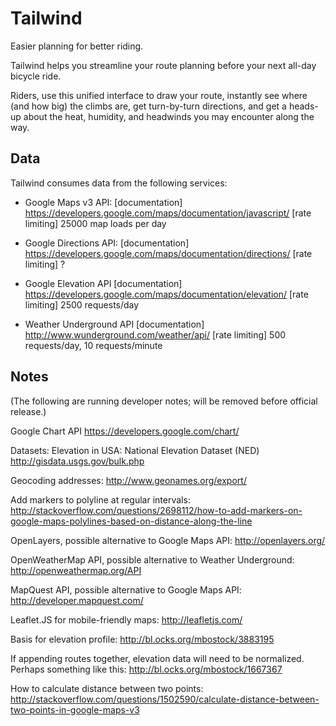 Tailwind
=======

Easier planning for better riding.

Tailwind helps you streamline your route planning before your next all-day bicycle ride.

Riders, use this unified interface to draw your route, instantly see where (and how big) the climbs are, get turn-by-turn directions, and get a heads-up about the heat, humidity, and headwinds you may encounter along the way.


Data
----

Tailwind consumes data from the following services:

* Google Maps v3 API:
  [documentation] https://developers.google.com/maps/documentation/javascript/
  [rate limiting] 25000 map loads per day

* Google Directions API:
  [documentation] https://developers.google.com/maps/documentation/directions/
  [rate limiting] ?

* Google Elevation API
  [documentation] https://developers.google.com/maps/documentation/elevation/
  [rate limiting] 2500 requests/day

* Weather Underground API
  [documentation] http://www.wunderground.com/weather/api/
  [rate limiting] 500 requests/day, 10 requests/minute

Notes
-----

(The following are running developer notes; will be removed before official release.)

Google Chart API
https://developers.google.com/chart/

Datasets:
Elevation in USA: National Elevation Dataset (NED)
http://gisdata.usgs.gov/bulk.php

Geocoding addresses:
http://www.geonames.org/export/

Add markers to polyline at regular intervals:
http://stackoverflow.com/questions/2698112/how-to-add-markers-on-google-maps-polylines-based-on-distance-along-the-line

OpenLayers, possible alternative to Google Maps API:
http://openlayers.org/

OpenWeatherMap API, possible alternative to Weather Underground:
http://openweathermap.org/API

MapQuest API, possible alternative to Google Maps API:
http://developer.mapquest.com/

Leaflet.JS for mobile-friendly maps:
http://leafletjs.com/

Basis for elevation profile:
http://bl.ocks.org/mbostock/3883195

If appending routes together, elevation data will need to be normalized.
Perhaps something like this:
http://bl.ocks.org/mbostock/1667367

How to calculate distance between two points:
http://stackoverflow.com/questions/1502590/calculate-distance-between-two-points-in-google-maps-v3